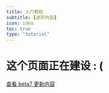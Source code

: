 ```yaml
---
title: 入门教程
subtitle: [进阶内容]
icon: idea
toc: true
type: "tutorial"
---
```

# 这个页面正在建设 : (

<a class="ui primary button" href="/2018/05/25/easy2d-release-2-0-0-beta7/">查看 beta7 更新内容</a>

<!--
## 在 Win32 程序下使用 Easy2D

引擎在 Win32 应用程序和 Win32 控制台程序下的代码是一样的，只是两种模式下主函数的写法不同。

写控制台程序时，只需声明 main 函数就可以：

```cpp
int main()
{
	return 0;
}
```

写 Win32 程序时，主函数变得有些复杂，但我们可以把它和控制台下的 main 函数一样使用：

```cpp
int WINAPI WinMain(
	HINSTANCE hInstance, 
	HINSTANCE hPrevInstance, 
	LPSTR lpCmdLine, 
	int nCmdShow
)
{
	return 0;
}
```

虽然引擎支持在控制台程序下工作，但是**不推荐**这样使用，因为游戏并不需要控制台。

<br />

## 关于控制台的使用

控制台可以帮助你更轻松地进行 DEBUG，无论是 Win32 应用程序还是 Win32 控制台程序，你都可以调用`Window::showConsole`函数来开启或关闭控制台。

```cpp
// 开启控制台
Window::showConsole(true);
```

有些时候，你的错误代码导致游戏异常崩溃，就可以在 Debug 模式下开启控制台，查看引擎给出的提示和建议。Debug 下引擎会把大部分错误给出提示。

比如，当你写下了如下代码时

```cpp
auto node1 = new Node();
auto node2 = new Node();
node1->addChild(node2);
node2->addChild(node1);
```

一个节点不可能同时是另一个节点的子节点和父节点，所以这段代码有一个隐蔽的逻辑错误，这时引擎将自动触发断点

![触发了断点](/assets/images/tutorial/console1.png)

同时控制台中会给出具体的提示

![控制台中的提示](/assets/images/tutorial/console2.png)

有些时候错误并不导致程序崩溃，引擎可以自动处理这些错误，然后在控制台中给出警告。比如当你给精灵设置了一张不存在的图片时，游戏仍然能正常开始，但是控制台中显示了警告

![控制台中的警告](/assets/images/tutorial/console3.png)

<br />

## 关于回调函数

引擎中许多地方都要用到`回调函数(Callback)`，按下按钮要调用回调函数，定时器每过一段时间也会调用一次回调函数。请自行查阅相关资料了解回调函数、std::function 和 std::bind。

引擎推荐使用 `Lambda` 函数作为回调函数。Lambda 是一种匿名函数，你可以像创建一个对象一样创建它

```cpp
// 创建一个 Lambda 函数
auto callback = []() {};
```

虽然这个写法看起来很奇怪，但是使用后就会发现它特别灵活。例如，你可以创建一个回调函数，在函数中停止游戏：

```cpp
// 创建一个 Lambda 函数，执行函数后退出游戏
auto callback = []() { Game::quit(); };
```

然后把这个回调函数传给按钮，就可以实现点击按钮退出游戏

```cpp
// 创建一个按钮
auto button = new Button();
// 把回调函数传给按钮，实现点击按钮退出游戏
button->setCallback(callback);
```

善用 Lambda 函数可以降低代码的阅读难度，提高编码速度。关于 Lambda 更多的内容请自行查阅相关资料。

<br/>

## 关于对象释放池

C++ 中使用 `new` 运算符创建的对象需要使用 `delete` 释放，否则会造成内存泄漏。引擎中使用了大量的指针，如果不妥善处理它们，程序占用的内存将成倍的增长。

引擎中所有的对象都会被自动加入到`ObjectManager`(对象释放池) 中进行统一管理，它的实现方式类似于智能指针。每个对象都有引用计数，当一个对象被使用时，它的引用计数加一，不再使用时，它的引用计数减一。对象释放池会自动释放引用计数小于等于 0 的对象，所以你不需要考虑内存泄漏的问题。

这也将导致一个问题，如果你想提前创建一个对象，在未来的某个时候使用，也许使用时它已经被自动释放了。要避免这种情况发生，你可以手动调用`retain`函数，把它的引用计数加一，这样对象释放池就会保留这个对象。然后在你确认不再需要这个对象时，调用`release`函数，把它的引用计数减一。

<br/>

## 关于 AppName

`AppName` 是你游戏的唯一标识，它的默认值和你的窗口名称相同，用于区别其他人做的同类游戏。

比如，你做了 “推箱子” 这个游戏而没有设置 AppName 的话，其他人的推箱子游戏就有可能覆盖你保存的游戏数据。

`Game::init` 函数的第五个参数用于设置游戏的 AppName（所以它只能被设置一次），推荐使用 作者名 + 游戏名 的方式命名

```cpp
// 设置游戏的 AppName
Game::init("game", 640, 480, nullptr, "easy2d-game");
```

<div class="ui warning message"><div class="header">Warning </div>
不要在 AppName 中设置特殊字符，也尽量不使用中文，防止字符集问题导致错误。
</div>

<br/>


## 关于场景

Easy2D 可以灵活使用，但是建议你为每个场景都新建一个类，并继承`Scene`。

例如下面的 Test 场景：

```cpp
// TestScene.h
#pragma once
#include <easy2d.h>

class TestScene : public Scene
{
public:
	TestScene();
}
```

```cpp
// TestScene.cpp
#include "TestScene.h"

TestScene::TestScene()
{
	// 在构造函数中初始化场景
}
```

需要使用这个场景时，在代码开头引入 `TestScene.h` 头文件

```cpp
#include "TestScene.h"

// 在合适的地方调用下面的代码进入 TestScene
auto scene = new TestScene();
SceneManager::enter(scene);
```

这样使每个场景相对独立，不仅让代码更清晰，而且可以方便进行场景之间的切换。

<br/>

## 关于游戏暂停

调用 `Game::pause` 和 `Game::resume` 函数可以控制游戏的暂停和继续，暂停后动画、定时器将全部停止工作，只有按钮正常运行，所以你可以在按钮的回调函数中控制游戏暂停。

-->